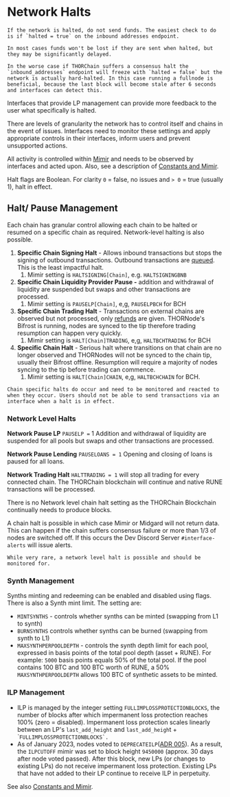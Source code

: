 # Network Halts

```admonish warning
If the network is halted, do not send funds. The easiest check to do is if `halted = true` on the inbound addresses endpoint.
```

```admonish info
In most cases funds won't be lost if they are sent when halted, but they may be significantly delayed.
```

```admonish danger
In the worse case if THORChain suffers a consensus halt the `inbound_addresses` endpoint will freeze with `halted = false` but the network is actually hard-halted. In this case running a fullnode is beneficial, because the last block will become stale after 6 seconds and interfaces can detect this.
```

Interfaces that provide LP management can provide more feedback to the user what specifically is halted.

There are levels of granularity the network has to control itself and chains in the event of issues. Interfaces need to monitor these settings and apply appropriate controls in their interfaces, inform users and prevent unsupported actions.

All activity is controlled within [Mimir](https://midgard.thorchain.info/v2/thorchain/mimir) and needs to be observed by interfaces and acted upon. Also, see a description of [Constants and Mimir](https://docs.thorchain.org/network/constants-and-mimir).

Halt flags are Boolean. For clarity `0` = false, no issues and `> 0` = true (usually 1), halt in effect.

## Halt/ Pause Management

Each chain has granular control allowing each chain to be halted or resumed on a specific chain as required. Network-level halting is also possible.

1. **Specific Chain Signing Halt** - Allows inbound transactions but stops the signing of outbound transactions. Outbound transactions are [queued](https://thornode.ninerealms.com/thorchain/queue). This is the least impactful halt.
   1. Mimir setting is `HALTSIGNING[Chain]`, e.g. `HALTSIGNINGBNB`
2. **Specific Chain Liquidity Provider Pause -** addition and withdrawal of liquidity are suspended but swaps and other transactions are processed.
   1. Mimir setting is `PAUSELP[Chain]`, e,g, `PAUSELPBCH` for BCH
3. **Specific Chain Trading Halt** - Transactions on external chains are observed but not processed, only [refunds](memos.md#refunds) are given. THORNode's Bifrost is running, nodes are synced to the tip therefore trading resumption can happen very quickly.
   1. Mimir setting is `HALT[Chain]TRADING`, e,g, `HALTBCHTRADING` for BCH
4. **Specific Chain Halt** - Serious halt where transitions on that chain are no longer observed and THORNodes will not be synced to the chain tip, usually their Bifrost offline. Resumption will require a majority of nodes syncing to the tip before trading can commence.
   1. Mimir setting is `HALT[Chain]CHAIN`, e,g, `HALTBCHCHAIN` for BCH.

```admonish warning
Chain specific halts do occur and need to be monitored and reacted to when they occur. Users should not be able to send transactions via an interface when a halt is in effect.
```

### **Network Level Halts**

**Network Pause LP** `PAUSELP =` 1 Addition and withdrawal of liquidity are suspended for all pools but swaps and other transactions are processed.

**Network Pause Lending** `PAUSELOANS = 1` Opening and closing of loans is paused for all loans.

**Network Trading Halt** `HALTTRADING = 1` will stop all trading for every connected chain. The THORChain blockchain will continue and native RUNE transactions will be processed.

There is no Network level chain halt setting as the THORChain Blockchain continually needs to produce blocks.

A chain halt is possible in which case Mimir or Midgard will not return data. This can happen if the chain suffers consensus failure or more than 1/3 of nodes are switched off. If this occurs the Dev Discord Server `#interface-alerts` will issue alerts.

```admonish warning
While very rare, a network level halt is possible and should be monitored for.
```

### Synth Management

Synths minting and redeeming can be enabled and disabled using flags. There is also a Synth mint limit. The setting are:

- `MINTSYNTHS` - controls whether synths can be minted (swapping from L1 to synth)
- `BURNSYNTHS` controls whether synths can be burned (swapping from synth to L1)
- `MAXSYNTHPERPOOLDEPTH` - controls the synth depth limit for each pool, expressed in basis points of the total pool depth (asset + RUNE). For example: `5000` basis points equals 50% of the total pool. If the pool contains 100 BTC and 100 BTC worth of RUNE, a 50% `MAXSYNTHPERPOOLDEPTH` allows 100 BTC of synthetic assets to be minted.

### ILP Management

- ILP is managed by the integer setting `FULLIMPLOSSPROTECTIONBLOCKS`, the number of blocks after which impermanent loss protection reaches 100% (zero = disabled). Impermanent loss protection scales linearly between an LP's `last_add_height` and `last_add_heigh`t + \```FULLIMPLOSSPROTECTIONBLOCKS`.``
- As of January 2023, nodes voted to `DEPRECATEILP`([ADR 005](https://gitlab.com/thorchain/thornode/-/blob/develop/docs/architecture/adr-005-deprecate-ilp.md)). As a result, the `ILPCUTOFF` mimir was set to block height `9450000` (approx. 30 days after node voted passed). After this block, new LPs (or changes to existing LPs) do not receive impermanent loss protection. Existing LPs that have not added to their LP continue to receive ILP in perpetuity.

See also [Constants and Mimir](https://docs.thorchain.org/network/constants-and-mimir).
